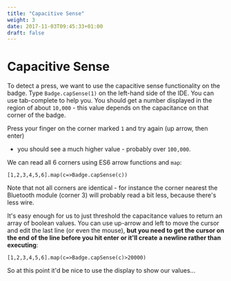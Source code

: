 ```yaml
---
title: "Capacitive Sense"
weight: 3
date: 2017-11-03T09:45:33+01:00
draft: false
---
```


# Capacitive Sense

To detect a press, we want to use the capacitive sense functionality on the badge.
Type `Badge.capSense(1)` on the left-hand side of the IDE. You can use tab-complete
to help you. You should get a number displayed in the region of about `10,000` - this
value depends on the capacitance on that corner of the badge.

Press your finger on the corner marked `1` and try again (up arrow, then enter)
- you should see a much higher value - probably over `100,000`.

We can read all 6 corners using ES6 arrow functions and `map`:

```
[1,2,3,4,5,6].map(c=>Badge.capSense(c))
```

Note that not all corners are identical - for instance the corner nearest the
Bluetooth module (corner 3) will probably read a bit less, because there's less
wire.

It's easy enough for us to just threshold the capacitance values to
return an array of boolean values. You can use up-arrow and left to
move the cursor and edit the last line (or even the mouse), **but
you need to get the cursor on the end of the line before you
hit enter or it'll create a newline rather than executing**:

```
[1,2,3,4,5,6].map(c=>Badge.capSense(c)>20000)
```

So at this point it'd be nice to use the display to show our values...

